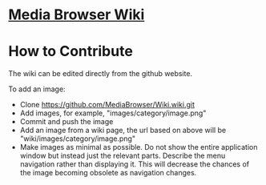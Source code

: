 [Media Browser Wiki](https://github.com/MediaBrowser/Wiki/wiki)
====

 
  
  


How to Contribute
====

The wiki can be edited directly from the github website. 

To add an image:

* Clone https://github.com/MediaBrowser/Wiki.wiki.git
* Add images, for example, "images/category/image.png"
* Commit and push the image
* Add an image from a wiki page, the url based on above will be "wiki/images/category/image.png"
* Make images as minimal as possible. Do not show the entire application window but instead just the relevant parts. Describe the menu navigation rather than displaying it. This will decrease the chances of the image becoming obsolete as navigation changes.
